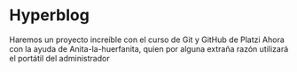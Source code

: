 # Hyperblog
Haremos un proyecto increíble con el curso de Git y GitHub de Platzi
Ahora con la ayuda de Anita-la-huerfanita, quien por alguna extraña razón utilizará el portátil del administrador
